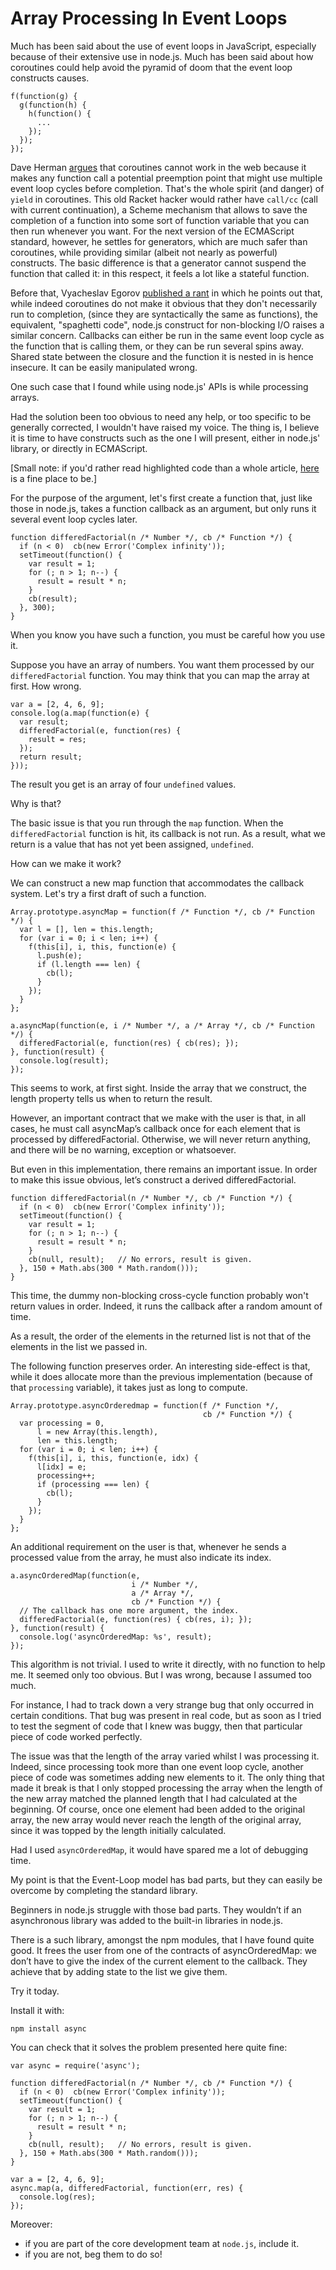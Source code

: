 # Array Processing In Event Loops

Much has been said about the use of event loops in JavaScript, especially because of their extensive use in node.js. Much has been said about how coroutines could help avoid the pyramid of doom that the event loop constructs causes.

    f(function(g) {
      g(function(h) {
        h(function() {
          ...
        });
      });
    });

Dave Herman [argues](http://calculist.org/blog/2011/12/14/why-coroutines-wont-work-on-the-web/) that coroutines cannot work in the web because it makes any function call a potential preemption point that might use multiple event loop cycles before completion. That's the whole spirit (and danger) of `yield` in coroutines. This old Racket hacker would rather have `call/cc` (call with current continuation), a Scheme mechanism that allows to save the completion of a function into some sort of function variable that you can then run whenever you want. For the next version of the ECMAScript standard, however, he settles for generators, which are much safer than coroutines, while providing similar (albeit not nearly as powerful) constructs. The basic difference is that a generator cannot suspend the function that called it: in this respect, it feels a lot like a stateful function.

Before that, Vyacheslav Egorov [published a rant](https://plus.google.com/111090511249453178320/posts/LB6LAk3fPUy) in which he points out that, while indeed coroutines do not make it obvious that they don't necessarily run to completion, (since they are syntactically the same as functions), the equivalent, "spaghetti code", node.js construct for non-blocking I/O raises a similar concern. Callbacks can either be run in the same event loop cycle as the function that is calling them, or they can be run several spins away. Shared state between the closure and the function it is nested in is hence insecure. It can be easily manipulated wrong.

One such case that I found while using node.js' APIs is while processing arrays.

Had the solution been too obvious to need any help, or too specific to be generally corrected, I wouldn't have raised my voice. The thing is, I believe it is time to have constructs such as the one I will present, either in node.js' library, or directly in ECMAScript.

[Small note: if you'd rather read highlighted code than a whole article, [here](https://gist.github.com/1640136) is a fine place to be.]

For the purpose of the argument, let's first create a function that, just like those in node.js, takes a function callback as an argument, but only runs it several event loop cycles later.

    function differedFactorial(n /* Number */, cb /* Function */) {
      if (n < 0)  cb(new Error('Complex infinity'));
      setTimeout(function() {
        var result = 1;
        for (; n > 1; n--) {
          result = result * n;
        }
        cb(result);
      }, 300);
    }

When you know you have such a function, you must be careful how you use it.

Suppose you have an array of numbers. You want them processed by our `differedFactorial` function. You may think that you can map the array at first. How wrong.

    var a = [2, 4, 6, 9];
    console.log(a.map(function(e) {
      var result;
      differedFactorial(e, function(res) {
        result = res;
      });
      return result;
    }));

The result you get is an array of four `undefined` values.

Why is that?

The basic issue is that you run through the `map` function. When the `differedFactorial` function is hit, its callback is not run. As a result, what we return is a value that has not yet been assigned, `undefined`.

How can we make it work?

We can construct a new map function that accommodates the callback system. Let's try a first draft of such a function.

    Array.prototype.asyncMap = function(f /* Function */, cb /* Function */) {
      var l = [], len = this.length;
      for (var i = 0; i < len; i++) {
        f(this[i], i, this, function(e) {
          l.push(e);
          if (l.length === len) {
            cb(l);
          }
        });
      }
    };

    a.asyncMap(function(e, i /* Number */, a /* Array */, cb /* Function */) {
      differedFactorial(e, function(res) { cb(res); });
    }, function(result) {
      console.log(result);
    });

This seems to work, at first sight. Inside the array that we construct, the length property tells us when to return the result.

However, an important contract that we make with the user is that, in all cases, he must call asyncMap’s callback once for each element that is processed by differedFactorial. Otherwise, we will never return anything, and there will be no warning, exception or whatsoever.

But even in this implementation, there remains an important issue. In order to make this issue obvious, let’s construct a derived differedFactorial.

    function differedFactorial(n /* Number */, cb /* Function */) {
      if (n < 0)  cb(new Error('Complex infinity'));
      setTimeout(function() {
        var result = 1;
        for (; n > 1; n--) {
          result = result * n;
        }
        cb(null, result);   // No errors, result is given.
      }, 150 + Math.abs(300 * Math.random()));
    }


This time, the dummy non-blocking cross-cycle function probably won't return values in order. Indeed, it runs the callback after a random amount of time.

As a result, the order of the elements in the returned list is not that of the elements in the list we passed in.

The following function preserves order. An interesting side-effect is that, while it does allocate more than the previous implementation (because of that `processing` variable), it takes just as long to compute.

    Array.prototype.asyncOrderedmap = function(f /* Function */,
                                               cb /* Function */) {
      var processing = 0,
          l = new Array(this.length),
          len = this.length;
      for (var i = 0; i < len; i++) {
        f(this[i], i, this, function(e, idx) {
          l[idx] = e;
          processing++;
          if (processing === len) {
            cb(l);
          }
        });
      }
    };

An additional requirement on the user is that, whenever he sends a processed value from the array, he must also indicate its index.

    a.asyncOrderedMap(function(e,
                               i /* Number */,
                               a /* Array */,
                               cb /* Function */) {
      // The callback has one more argument, the index.
      differedFactorial(e, function(res) { cb(res, i); });
    }, function(result) {
      console.log('asyncOrderedMap: %s', result);
    });

This algorithm is not trivial. I used to write it directly, with no function to help me. It seemed only too obvious. But I was wrong, because I assumed too much.

For instance, I had to track down a very strange bug that only occurred in certain conditions. That bug was present in real code, but as soon as I tried to test the segment of code that I knew was buggy, then that particular piece of code worked perfectly.

The issue was that the length of the array varied whilst I was processing it. Indeed, since processing took more than one event loop cycle, another piece of code was sometimes adding new elements to it. The only thing that made it break is that I only stopped processing the array when the length of the new array matched the planned length that I had calculated at the beginning. Of course, once one element had been added to the original array, the new array would never reach the length of the original array, since it was topped by the length initially calculated.

Had I used `asyncOrderedMap`, it would have spared me a lot of debugging time.

My point is that the Event-Loop model has bad parts, but they can easily be overcome by completing the standard library.

Beginners in node.js struggle with those bad parts. They wouldn’t if an asynchronous library was added to the built-in libraries in node.js.

There is a such library, amongst the npm modules, that I have found quite good. It frees the user from one of the contracts of asyncOrderedMap: we don’t have to give the index of the current element to the callback. They achieve that by adding state to the list we give them.

Try it today.

Install it with:

    npm install async

You can check that it solves the problem presented here quite fine:

    var async = require('async');

    function differedFactorial(n /* Number */, cb /* Function */) {
      if (n < 0)  cb(new Error('Complex infinity'));
      setTimeout(function() {
        var result = 1;
        for (; n > 1; n--) {
          result = result * n;
        }
        cb(null, result);   // No errors, result is given.
      }, 150 + Math.abs(300 * Math.random()));
    }
    
    var a = [2, 4, 6, 9];
    async.map(a, differedFactorial, function(err, res) {
      console.log(res);
    });

Moreover:

- if you are part of the core development team at `node.js`, include it.
- if you are not, beg them to do so!

<script type="application/ld+json">
{ "@context": "http://schema.org",
  "@type": "BlogPosting",
  "datePublished": "2012-01-21T18:29:00Z",
  "keywords": "" }
</script>
